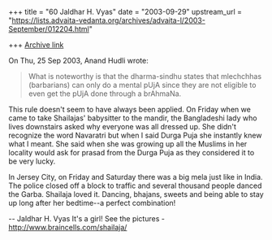 +++
title = "60 Jaldhar H. Vyas"
date = "2003-09-29"
upstream_url = "https://lists.advaita-vedanta.org/archives/advaita-l/2003-September/012204.html"

+++
[Archive link](https://lists.advaita-vedanta.org/archives/advaita-l/2003-September/012204.html)

On Thu, 25 Sep 2003, Anand Hudli wrote:

> What is noteworthy is that the dharma-sindhu states that mlechchhas
> (barbarians) can only do
> a mental pUjA since they are not eligible to even get the pUjA done through
> a brAhmaNa.
>

This rule doesn't seem to have always been applied.  On Friday when we
came to take Shailajas' babysitter to the mandir, the Bangladeshi lady who
lives downstairs asked why everyone was all dressed up.  She didn't
recognize the word Navaratri but when I said Durga Puja she instantly knew
what I meant.  She said when she was growing up all the Muslims in her
locality would ask for prasad from the Durga Puja as they considered it to
be very lucky.

In Jersey City, on Friday and Saturday there was a big mela just like in
India.  The police closed off a block to traffic and several thousand
people danced the Garba.  Shailaja loved it.  Dancing, bhajans, sweets and
being able to stay up long after her bedtime--a perfect combination!

-- 
Jaldhar H. Vyas <jaldhar at braincells.com>
It's a girl! See the pictures - http://www.braincells.com/shailaja/

